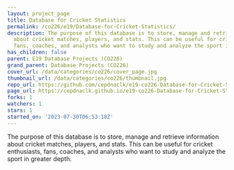 ```yaml
---
layout: project_page
title: Database for Cricket Statistics
permalink: /co226/e19/Database-for-Cricket-Statistics/
description: The purpose of this database is to store, manage and retrieve information
  about cricket matches, players, and stats. This can be useful for cricket enthusiasts,
  fans, coaches, and analysts who want to study and analyze the sport in greater depth.
has_children: false
parent: E19 Database Projects (CO226)
grand_parent: Database Projects (CO226)
cover_url: /data/categories/co226/cover_page.jpg
thumbnail_url: /data/categories/co226/thumbnail.jpg
repo_url: https://github.com/cepdnaclk/e19-co226-Database-for-Cricket-Statistics
page_url: https://cepdnaclk.github.io/e19-co226-Database-for-Cricket-Statistics
forks: 1
watchers: 1
stars: 1
started_on: '2023-07-30T06:53:18Z'
---
```


The purpose of this database is to store, manage and retrieve information about cricket matches, players, and stats. This can be useful for cricket enthusiasts, fans, coaches, and analysts who want to study and analyze the sport in greater depth.